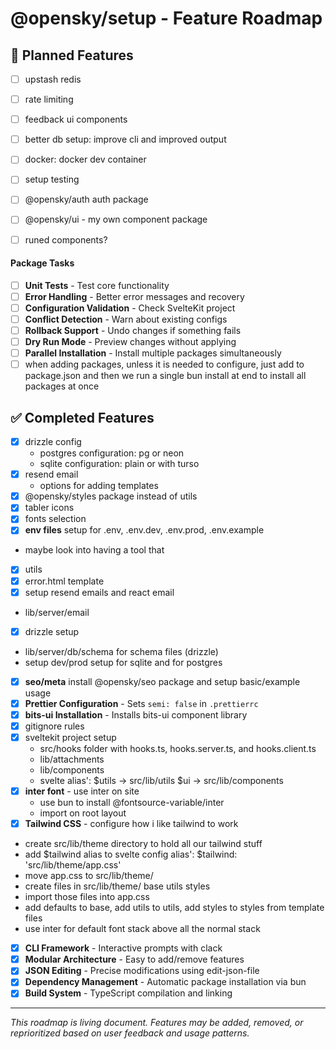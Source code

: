 # @opensky/setup - Feature Roadmap

## 🚧 Planned Features

- [ ] upstash redis
- [ ] rate limiting
- [ ] feedback ui components

- [ ] better db setup: improve cli and improved output
- [ ] docker: docker dev container
- [ ] setup testing

- [ ] @opensky/auth auth package
- [ ] @opensky/ui - my own component package
- [ ] runed components?

#### Package Tasks

- [ ] **Unit Tests** - Test core functionality
- [ ] **Error Handling** - Better error messages and recovery
- [ ] **Configuration Validation** - Check SvelteKit project
- [ ] **Conflict Detection** - Warn about existing configs
- [ ] **Rollback Support** - Undo changes if something fails
- [ ] **Dry Run Mode** - Preview changes without applying
- [ ] **Parallel Installation** - Install multiple packages simultaneously
- [ ] when adding packages, unless it is needed to configure, just add to package.json and then we run a single bun install at end to install all packages at once

## ✅ Completed Features

- [X] drizzle config
  - postgres configuration: pg or neon
  - sqlite configuration: plain or with turso
- [X] resend email
  - options for adding templates 
- [X] @opensky/styles package instead of utils
- [X] tabler icons
- [x] fonts selection
- [x] **env files** setup for .env, .env.dev, .env.prod, .env.example
- maybe look into having a tool that
- [x] utils
- [x] error.html template
- [x] setup resend emails and react email
- lib/server/email
- [x] drizzle setup
- lib/server/db/schema for schema files (drizzle)
- setup dev/prod setup for sqlite and for postgres
- [x] **seo/meta** install @opensky/seo package and setup basic/example usage
- [x] **Prettier Configuration** - Sets `semi: false` in `.prettierrc`
- [x] **bits-ui Installation** - Installs bits-ui component library
- [x] gitignore rules
- [x] sveltekit project setup
  - src/hooks folder with hooks.ts, hooks.server.ts, and hooks.client.ts
  - lib/attachments
  - lib/components
  - svelte alias': $utils -> src/lib/utils $ui -> src/lib/components
- [x] **inter font** - use inter on site
  - use bun to install @fontsource-variable/inter
  - import on root layout
- [x] **Tailwind CSS** - configure how i like tailwind to work
- create src/lib/theme directory to hold all our tailwind stuff
- add $tailwind alias to svelte config alias': $tailwind: 'src/lib/theme/app.css'
- move app.css to src/lib/theme/
- create files in src/lib/theme/ base utils styles
- import those files into app.css
- add defaults to base, add utils to utils, add styles to styles from template files
- use inter for default font stack above all the normal stack

- [x] **CLI Framework** - Interactive prompts with clack
- [x] **Modular Architecture** - Easy to add/remove features
- [x] **JSON Editing** - Precise modifications using edit-json-file
- [x] **Dependency Management** - Automatic package installation via bun
- [x] **Build System** - TypeScript compilation and linking

---

_This roadmap is living document. Features may be added, removed, or reprioritized based on user feedback and usage patterns._
